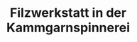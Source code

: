 ---
title: "Filzwerkstatt in der Kammgarnspinnerei"
url: /augsburg/filzwerkstatt-in-der-kammgarnspinnerei/
shop: Basteln
---